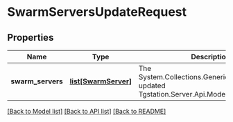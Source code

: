 # SwarmServersUpdateRequest

## Properties
Name | Type | Description | Notes
------------ | ------------- | ------------- | -------------
**swarm_servers** | [**list[SwarmServer]**](SwarmServer.md) | The System.Collections.Generic.ICollection&#x60;1 of updated Tgstation.Server.Api.Models.SwarmServers. | [optional] 

[[Back to Model list]](../README.md#documentation-for-models) [[Back to API list]](../README.md#documentation-for-api-endpoints) [[Back to README]](../README.md)

